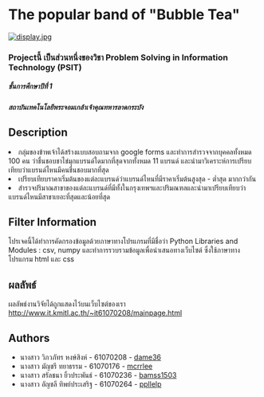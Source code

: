 # The popular band of "Bubble Tea"
[![display.jpg](https://i.postimg.cc/h4QHLDn8/display.jpg)](https://postimg.cc/V51G1cd5)

### Projectนี้ เป็นส่วนหนึ่งของวิชา Problem Solving in Information Technology (PSIT)
##### ชั้นการศึกษาปีที่ 1
##### สถาบันเทคโนโลยีพระจอมเกล้าเจ้าคุณทหารลาดกระบัง



## Description
<li>กลุ่มของข้าพเจ้าได้สร้างแบบสอบถามจาก google forms และทำการสำรวจจากบุคคลทั้งหมด 100 คน ว่าชื่นชอบชาไข่มุกแบรนด์ใดมากที่สุดจากทั้งหมด 11 แบรนด์ และนำมาวิเคราะห์การเปรียบเทียบว่าแบรนด์ไหนมีคนชื่นชอบมากที่สุด</li>
<li>เปรียบเทียบราคาเริ่มต้นของแต่ละแบรนด์ว่าแบรนด์ไหนที่มีราคาเริ่มต้นสูงสุด - ต่ำสุด มากกว่ากัน</li> 
<li>สำรวจปริมาณสาขาของแต่ละแบรนด์ที่มีทั้งในกรุงเทพฯและปริมณฑลและนำมาเปรียบเทียบว่าแบรนด์ไหนมีสาขาเยอะที่สุดและน้อยที่สุด</li>

## Filter Information
โปรเจคนี้ได้ทำการคัดกรองข้อมูลด้วยภาษาทางโปรแกรมที่มีชื่อว่า Python Libraries and Modules : csv, numpy และทำการรวบรวมข้อมูลเพื่อนำเสนอทางเว็บไซต์ ซึ่งใช้ภาษาทางโปรแกรม html และ css


## ผลลัพธ์
ผลลัพธ์งานวิจัยได้ถูกแสดงไว้บนเว็บไซต์ของเรา http://www.it.kmitl.ac.th/~it61070208/mainpage.html

## Authors
* นางสาว วิภวภัทร หงษ์สิงห์ - 61070208 - [dame36](https://github.com/dame36)
* นางสาว มัญชรี ทยาธรรม - 61070176 - [mcrrlee](https://github.com/mcrrlee)
* นางสาว สรัลชนา ยิ้วประพันธ์ - 61070236 - [bamss1503](https://github.com/bamss1503)
* นางสาว อัญชลี ทิพย์ประเสริฐ - 61070264 - [ppllelp](https://github.com/ppllelp)

